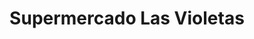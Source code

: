 ---
title: "Supermercado Las Violetas"
url: /providencia/supermercado-las-violetas/
shop: Lebensmittel
---